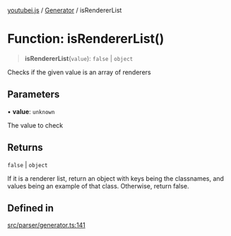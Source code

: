 [youtubei.js](../../../README.md) / [Generator](../README.md) / isRendererList

# Function: isRendererList()

> **isRendererList**(`value`): `false` \| `object`

Checks if the given value is an array of renderers

## Parameters

• **value**: `unknown`

The value to check

## Returns

`false` \| `object`

If it is a renderer list, return an object with keys being the classnames, and values being an example of that class.
Otherwise, return false.

## Defined in

[src/parser/generator.ts:141](https://github.com/LuanRT/YouTube.js/blob/cf09f7bab14fcca99e1f3ae428c7337fea58cfa5/src/parser/generator.ts#L141)
